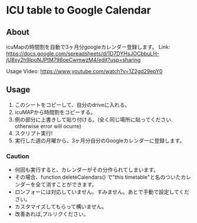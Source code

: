 # ICU table to Google Calendar

## About
icuMapの時間割を自動で3ヶ月分googleカレンダー登録します。
Link:
https://docs.google.com/spreadsheets/d/1D7DYHsJOCbbuLH-jU8xy2h9lpoNJPtM798oeCwmwzM4/edit?usp=sharing

Usage Video:
https://www.youtube.com/watch?v=1Z2gd29epY0

## Usage
1. このシートをコピーして、自分のdriveに入れる。
1. icuMAPから時間割をコピーする。
2. 例の部分に上書きして貼り付ける。(全く同じ場所に貼ってください. otherwise error will ocurre)
3. スクリプト実行!
4. 実行した週の月曜から、3ヶ月分自分のGoogleカレンダーに登録します。

### Caution
- 何回も実行すると、カレンダーがその分作られてしまいます。
- その場合、function deleteCalendars() で"this timetable"と名のついたカレンダーを全て消すことができます。
- ロンフォーには対応していません。すみません。あとで手動で設定してください。
- カスタマイズしてもらって構いません。
- 改善あれば,プルリクください。


